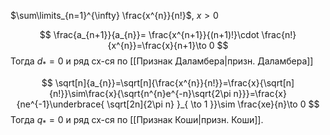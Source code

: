 $\sum\limits_{n=1}^{\infty} \frac{x^{n}}{n!}$, $x>0$

$$
\frac{a_{n+1}}{a_{n}}= \frac{x^{n+1}}{(n+1)!}\cdot \frac{n!}{x^{n}}=\frac{x}{n+1}\to 0
$$
Тогда $d_{*}=0$ и ряд сх-ся по [[Признак Даламбера|призн. Даламбера]]

$$
\sqrt[n]{a_{n}}=\sqrt[n]{\frac{x^{n}}{n!}}=\frac{x}{\sqrt[n]{n!}}\sim\frac{x}{\sqrt{n^{n}e^{-n}\sqrt{2\pi n}}}=\frac{x}{ne^{-1}\underbrace{ \sqrt[2n]{2\pi n} }_{ \to 1 }}\sim \frac{xe}{n}\to 0
$$
Тогда $q_{*}=0$ и ряд сх-ся по [[Признак Коши|призн. Коши]].